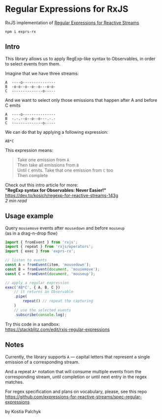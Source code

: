 # Regular Expressions for RxJS

RxJS implementation of [Regular Expressions for Reactive Streams](https://github.com/expressions-for-reactive-streams/spec-regular-expressions)

```
npm i exprs-rx
```

## Intro

This library allows us to apply RegExp-like syntax to Observables, in order to select events from them.

Imagine that we have three streams:

```
A  ----o---------------
B  -o-o--o--o--o---o-o-
C  --------------o-----
```

And we want to select only those emissions that happen after A and before C emits

```
A  ----o---------------
B  -.-.--o--o--o---.-.-
C  --------------o-----
```

We can do that by applying a following expression:

```
AB*C
```

This expression means:

> Take one emission from `A`  
> Then take all emissions from `B`  
> Until `C` emits. Take that one emission from `C` too  
> Then complete

Check out this intro article for more:  
**"RegExp syntax for Observables: Never Easier!"**  
https://dev.to/kosich/regexp-for-reactive-streams-143g  
_2 min read_

## Usage example

Query `mousemove` events after `mousedown` and before `mouseup`  
(as in a drag-n-drop flow)

```js
import { fromEvent } from 'rxjs'; 
import { repeat } from 'rxjs/operators';
import { exec } from 'exprs-rx';

// listen to events
const A = fromEvent(item, 'mousedown');
const B = fromEvent(document, 'mousemove');
const C = fromEvent(document, 'mouseup');

// apply a regular expression
exec('AB*C', { A, B, C })
    // it returns an Observable
    .pipe(
        repeat() // repeat the capturing
    )
    // use the selected events
    .subscribe(console.log);
```

Try this code in a sandbox:  
https://stackblitz.com/edit/rxjs-regular-expressions

## Notes

Currently, the library supports `A` — capital letters that represent a single emission of a corresponding stream.

And a repeat `A*` notation that will consume multiple events from the corresponding stream, until completion or until next entry in the regex matches.

For regex specification and plans on vocabulary, please, see this repo https://github.com/expressions-for-reactive-streams/spec-regular-expressions

by Kostia Palchyk

